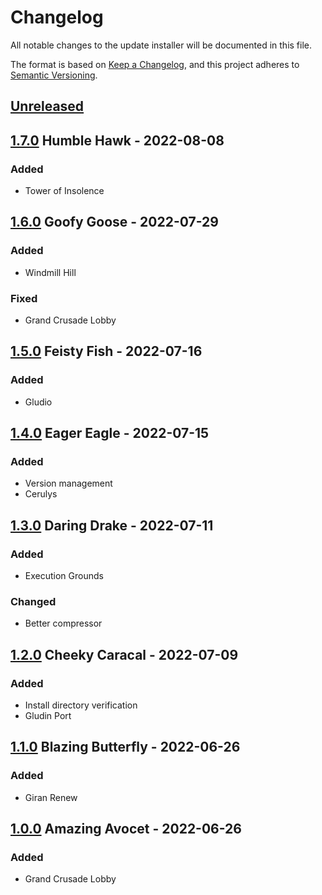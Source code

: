 # Changelog

All notable changes to the update installer will be documented in this file.

The format is based on [Keep a Changelog](https://keepachangelog.com/en/1.0.0/),
and this project adheres to [Semantic Versioning](https://semver.org/spec/v2.0.0.html).

## [Unreleased]

## [1.7.0] Humble Hawk - 2022-08-08

### Added

- Tower of Insolence

## [1.6.0] Goofy Goose - 2022-07-29

### Added

- Windmill Hill

### Fixed

- Grand Crusade Lobby

## [1.5.0] Feisty Fish - 2022-07-16

### Added

- Gludio

## [1.4.0] Eager Eagle - 2022-07-15

### Added

- Version management
- Cerulys

## [1.3.0] Daring Drake - 2022-07-11

### Added

- Execution Grounds

### Changed

- Better compressor

## [1.2.0] Cheeky Caracal - 2022-07-09

### Added

- Install directory verification
- Gludin Port

## [1.1.0] Blazing Butterfly - 2022-06-26

### Added

- Giran Renew

## [1.0.0] Amazing Avocet - 2022-06-26

### Added

- Grand Crusade Lobby

[unreleased]: https://github.com/vae-soli-fr/client/compare/update-v1.7.0...HEAD
[1.7.0]: https://github.com/vae-soli-fr/client/compare/update-v1.6.0...update-v1.7.0
[1.6.0]: https://github.com/vae-soli-fr/client/compare/update-v1.5.0...update-v1.6.0
[1.5.0]: https://github.com/vae-soli-fr/client/compare/update-v1.4.0...update-v1.5.0
[1.4.0]: https://github.com/vae-soli-fr/client/compare/update-v1.3.0...update-v1.4.0
[1.3.0]: https://github.com/vae-soli-fr/client/compare/update-v1.2.0...update-v1.3.0
[1.2.0]: https://github.com/vae-soli-fr/client/compare/update-v1.1.0...update-v1.2.0
[1.1.0]: https://github.com/vae-soli-fr/client/compare/update-v1.0.0...update-v1.1.0
[1.0.0]: https://github.com/vae-soli-fr/client/releases/tag/update-v1.0.0
